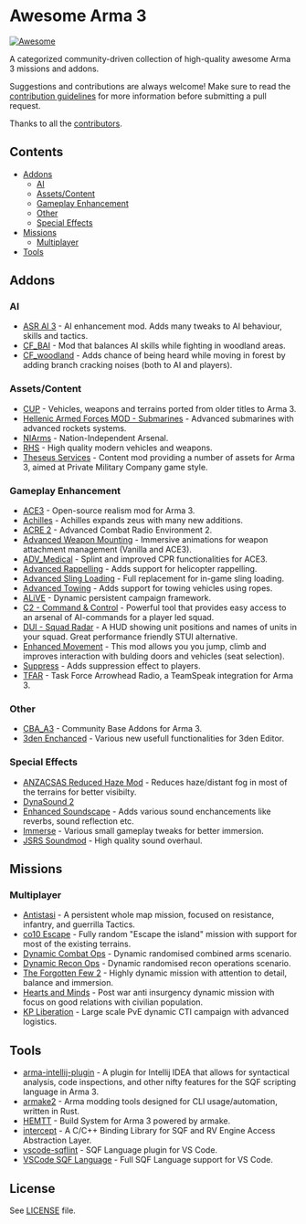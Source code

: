 <!-- Suggested editor: VS Code with "Markdown All in One" extension -->

# Awesome Arma 3 <!-- omit in toc -->

[![Awesome](https://cdn.rawgit.com/sindresorhus/awesome/d7305f38d29fed78fa85652e3a63e154dd8e8829/media/badge.svg)](https://github.com/sindresorhus/awesome)

A categorized community-driven collection of high-quality awesome Arma 3 missions and addons.

Suggestions and contributions are always welcome! Make sure to read the [contribution guidelines](https://github.com/veteran29/awesome-arma3/blob/master/CONTRIBUTING.md) for more information before submitting a pull request.

Thanks to all the [contributors](https://github.com/veteran29/awesome-arma3/graphs/contributors).

## Contents
- [Addons](#addons)
	- [AI](#ai)
	- [Assets/Content](#assetscontent)
	- [Gameplay Enhancement](#gameplay-enhancement)
	- [Other](#other)
	- [Special Effects](#special-effects)
- [Missions](#missions)
	- [Multiplayer](#multiplayer)
- [Tools](#tools)

<!-- awesome-list-start -->

## Addons

### AI
- [ASR AI 3](https://forums.bohemia.net/forums/topic/163742-asr-ai-3/) - AI enhancement mod. Adds many tweaks to AI behaviour, skills and tactics.
- [CF_BAI](https://github.com/BrightCandle/cf_bai) - Mod that balances AI skills while fighting in woodland areas.
- [CF_woodland](https://github.com/BrightCandle/CF_woodland) - Adds chance of being heard while moving in forest by adding branch cracking noises (both to AI and players).

### Assets/Content
- [CUP](https://steamcommunity.com/workshop/filedetails/?id=583575232) - Vehicles, weapons and terrains ported from older titles to Arma 3.
- [Hellenic Armed Forces MOD - Submarines](https://steamcommunity.com/sharedfiles/filedetails/?id=1362114638) - Advanced submarines with advanced rockets systems.
- [NIArms](https://github.com/toadie2k/NIArms) - Nation-Independent Arsenal.
- [RHS](https://steamcommunity.com/workshop/filedetails/?id=843770737) - High quality modern vehicles and weapons.
- [Theseus Services](https://steamcommunity.com/sharedfiles/filedetails/?id=646999497) - Content mod providing a number of assets for Arma 3, aimed at Private Military Company game style.

### Gameplay Enhancement
- [ACE3](https://github.com/acemod/ACE3) - Open-source realism mod for Arma 3.
- [Achilles](https://github.com/ArmaAchilles/Achilles) - Achilles expands zeus with many new additions.
- [ACRE 2](https://github.com/IDI-Systems/acre2) - Advanced Combat Radio Environment 2.
- [Advanced Weapon Mounting](https://steamcommunity.com/sharedfiles/filedetails/?id=1378046829) - Immersive animations for weapon attachment management (Vanilla and ACE3).
- [ADV_Medical](https://github.com/Pergor/ADV_Medical) - Splint and improved CPR functionalities for ACE3.
- [Advanced Rappelling](https://github.com/sethduda/AdvancedRappelling) - Adds support for helicopter rappelling.
- [Advanced Sling Loading](https://github.com/sethduda/AdvancedSlingLoading) - Full replacement for in-game sling loading.
- [Advanced Towing](https://github.com/sethduda/AdvancedTowing) - Adds support for towing vehicles using ropes.
- [ALiVE](https://github.com/ALiVEOS/ALiVE.OS) - Dynamic persistent campaign framework.
- [C2 - Command & Control](https://forums.bohemia.net/forums/topic/177967-c2-command-and-control/) - Powerful tool that provides easy access to an arsenal of AI-commands for a player led squad.
- [DUI - Squad Radar](https://steamcommunity.com/sharedfiles/filedetails/?id=1638341685/) - A HUD showing unit positions and names of units in your squad. Great performance friendly STUI alternative.
- [Enhanced Movement](https://forums.bohemia.net/forums/topic/174788-enhanced-movement/) - This mod allows you you jump, climb and improves interaction with bulding doors and vehicles (seat selection).
- [Suppress](https://forums.bohemia.net/forums/topic/177109-suppress-by-jokoho482-and-laxemann-an-unforgiving-player-suppression-mod/) - Adds suppression effect to players.
- [TFAR](https://github.com/michail-nikolaev/task-force-arma-3-radio) - Task Force Arrowhead Radio, a TeamSpeak integration for Arma 3.

### Other
- [CBA_A3](https://github.com/CBATeam/CBA_A3) - Community Base Addons for Arma 3.
- [3den Enchanced](https://forums.bohemia.net/forums/topic/188312-3den-enhanced/) - Various new usefull functionalities for 3den Editor.

### Special Effects
- [ANZACSAS Reduced Haze Mod](https://steamcommunity.com/sharedfiles/filedetails/?id=1397683809) - Reduces haze/distant fog in most of the terrains for better visibilty.
- [DynaSound 2](https://steamcommunity.com/sharedfiles/filedetails/?id=825181638)
- [Enhanced Soundscape](https://steamcommunity.com/sharedfiles/filedetails/?id=825179978) - Adds various sound enchancements like reverbs, sound reflection etc.
- [Immerse](https://forums.bohemia.net/forums/topic/177104-immerse-by-jokoho482-and-laxemann/) - Various small gameplay tweaks for better immersion.
- [JSRS Soundmod](https://steamcommunity.com/sharedfiles/filedetails/?id=861133494) - High quality sound overhaul.

## Missions

### Multiplayer
- [Antistasi](https://github.com/A3Antistasi/A3-Antistasi) - A persistent whole map mission, focused on resistance, infantry, and guerrilla Tactics.
- [co10 Escape](https://forums.bohemia.net/forums/topic/180080-co10-escape/) - Fully random "Escape the island" mission with support for most of the existing terrains.
- [Dynamic Combat Ops](https://steamcommunity.com/workshop/filedetails/?id=865214690) - Dynamic randomised combined arms scenario.
- [Dynamic Recon Ops](https://steamcommunity.com/workshop/filedetails/?id=722652837) - Dynamic randomised recon operations scenario.
- [The Forgotten Few 2](https://forums.bohemia.net/forums/topic/189939-spco12-dynamic-campaignmission-the-forgotten-few-2/) - Highly dynamic mission with attention to detail, balance and immersion.
- [Hearts and Minds](https://github.com/Vdauphin/HeartsAndMinds) - Post war anti insurgency dynamic mission with focus on good relations with civilian population.
- [KP Liberation](https://github.com/KillahPotatoes/KP-Liberation) - Large scale PvE dynamic CTI campaign with advanced logistics.

## Tools
- [arma-intellij-plugin](https://github.com/kayler-renslow/arma-intellij-plugin) - A plugin for Intellij IDEA that allows for syntactical analysis, code inspections, and other nifty features for the SQF scripting language in Arma 3.
- [armake2](https://github.com/KoffeinFlummi/armake2) - Arma modding tools designed for CLI usage/automation, written in Rust.
- [HEMTT](https://github.com/synixebrett/HEMTT) - Build System for Arma 3 powered by armake.
- [intercept](https://github.com/intercept/intercept) - A C/C++ Binding Library for SQF and RV Engine Access Abstraction Layer.
- [vscode-sqflint](https://github.com/SkaceKamen/vscode-sqflint) - SQF Language plugin for VS Code.
- [VSCode SQF Language](https://github.com/Armitxes/VSCode_SQF) - Full SQF Language support for VS Code.

## License
See [LICENSE](LICENSE) file.
